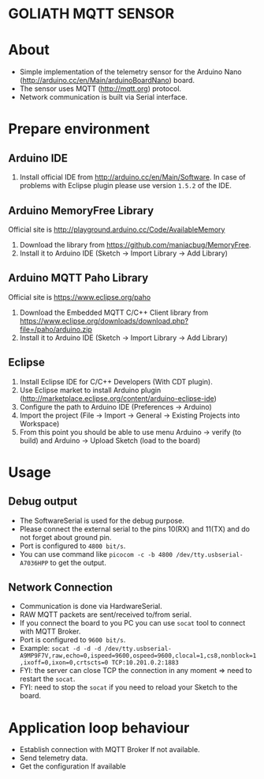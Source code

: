 GOLIATH MQTT SENSOR
===================

About
=====
- Simple implementation of the telemetry sensor for the Arduino Nano
(http://arduino.cc/en/Main/arduinoBoardNano) board.
- The sensor uses MQTT (http://mqtt.org) protocol.
- Network communication is built via Serial interface.

Prepare environment
===================

Arduino IDE
-----------
1. Install official IDE from http://arduino.cc/en/Main/Software.
In case of problems with Eclipse plugin please use version `1.5.2` of the IDE.

Arduino MemoryFree Library
--------------------------
Official site is http://playground.arduino.cc/Code/AvailableMemory

1. Download the library from https://github.com/maniacbug/MemoryFree.
2. Install it to Arduino IDE (Sketch -> Import Library -> Add Library)

Arduino MQTT Paho Library
-------------------------
Official site is https://www.eclipse.org/paho

1. Download the Embedded MQTT C/C++ Client library from https://www.eclipse.org/downloads/download.php?file=/paho/arduino.zip
2. Install it to Arduino IDE (Sketch -> Import Library -> Add Library)

Eclipse
-------
1. Install Eclipse IDE for C/C++ Developers (With CDT plugin).
2. Use Eclipse market to install Arduino plugin
(http://marketplace.eclipse.org/content/arduino-eclipse-ide)
3. Configure the path to Arduino IDE (Preferences -> Arduino)
4. Import the project (File -> Import -> General -> Existing Projects into Workspace)
5. From this point you should be able to use menu Arduino -> verify (to build)
and Arduino -> Upload Sketch (load to the board)

Usage
=====

Debug output
------------
- The SoftwareSerial is used for the debug purpose.
- Please connect the external serial to the pins 10(RX) and 11(TX) and do not forget about ground pin.
- Port is configured to `4800 bit/s`.
- You can use command like `picocom -c -b 4800 /dev/tty.usbserial-A7036HPP` to get the output.

Network Connection
------------------
- Communication is done via HardwareSerial.
- RAW MQTT packets are sent/received to/from serial.
- If you connect the board to you PC you can use `socat` tool to connect with MQTT Broker.
- Port is configured to `9600 bit/s`.
- Example: `socat -d -d -d /dev/tty.usbserial-A9MP9F7V,raw,echo=0,ispeed=9600,ospeed=9600,clocal=1,cs8,nonblock=1,ixoff=0,ixon=0,crtscts=0 TCP:10.201.0.2:1883`
- FYI: the server can close TCP the connection in any moment => need to restart the `socat`.
- FYI: need to stop the `socat` if you need to reload your Sketch to the board.

Application loop behaviour
==========================
- Establish connection with MQTT Broker If not available.
- Send telemetry data.
- Get the configuration If available

